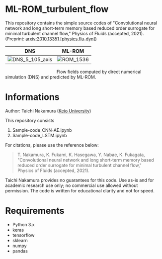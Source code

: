 # ML-ROM_turbulent_flow
This repository contains the simple source codes of "Convolutional neural network and long short-term memory based reduced order surrogate for minimal turbulent channel flow," Physics of Fluids (accepted, 2021).(Preprint: [arxiv:2010.13351 \[physics.flu-dyn\]](https://arxiv.org/abs/2010.13351))

DNS             |  ML-ROM
:-------------------------:|:-------------------------:
![DNS_5_105_axis](https://user-images.githubusercontent.com/78074953/106081079-a69a9980-615b-11eb-9c0e-f6cbf5499e08.gif)  |  ![ROM_1536](https://user-images.githubusercontent.com/78074953/106082050-57edff00-615d-11eb-94b2-e7f0e8482cd6.gif)

&nbsp;&nbsp;&nbsp;&nbsp;&nbsp;&nbsp;&nbsp;&nbsp;&nbsp;&nbsp;&nbsp;&nbsp;&nbsp;&nbsp;&nbsp;&nbsp;&nbsp;&nbsp;&nbsp;&nbsp;&nbsp;&nbsp;&nbsp;&nbsp;&nbsp;&nbsp;&nbsp;&nbsp;&nbsp;&nbsp;&nbsp;&nbsp;&nbsp;&nbsp;&nbsp;&nbsp;&nbsp;&nbsp;&nbsp;&nbsp;&nbsp;&nbsp;Flow fields computed by direct numerical simulation (DNS) and predicted by ML-ROM.

# Informations
Author: Taichi Nakamura ([Keio University](https://kflab.jp/ja/))

This repository consists

1. Sample-code_CNN-AE.ipynb
1. Sample-code_LSTM.ipynb

For citations, please use the reference below:

> T. Nakamura, K. Fukami, K. Hasegawa, Y. Nabae, K. Fukagata,  
"Convolutional neural network and long short-term memory based reduced order surrogate for minimal turbulent channel flow,"  
Physics of Fluids (accepted, 2021).  

Taichi Nakamura provides no guarantees for this code. Use as-is and for academic research use only; no commercial use allowed without permission. The code is written for educational clarity and not for speed.

# Requirements
* Python 3.x  
* keras  
* tensorflow
* sklearn
* numpy
* pandas
